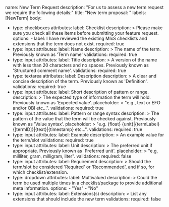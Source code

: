 name: New Term Request
description: "For us to assess a new term request we require the following details:"
title: "New term proposal: "
labels: [NewTerm]
body:
  - type: checkboxes
    attributes:
      label: Checklist
      description: >
        Please make sure you check all these items before submitting your feature request.
      options:
        - label: I have reviewed the existing MIxS checklists and extensions that the term does not exist.
          required: true
  - type: input
    attributes:
      label: Name
      description: >
        The name of the term. Previously known as 'Term name'
    validations:
      required: true
  - type: input
    attributes:
      label: Title
      description: >
        A version of the name with less than 20 characters and no spaces. Previously known as 'Structured comment name'.
    validations:
      required: true
  - type: textarea
    attributes:
      label: Description
      description: >
        A clear and concise description of the term. Previously known as 'Definition'.
    validations:
      required: true
  - type: input
    attributes:
      label: Short description of pattern or range.
      description: >
        The expected type of information the term will hold. Previously known as 'Expected value'.
      placeholder: >
        "e.g., text or EFO and/or OBI etc...".
    validations:
      required: true
  - type: input
    attributes:
      label: Pattern or range syntax
      description: >
        The pattern of the value that the term will be checked against. Previously known as 'Value syntax'.
      placeholder: >
        "e.g. {float} {unit}|{termLabel} {[termID]}|{text}|{timestamp} etc...".
    validations:
      required: true
  - type: input
    attributes:
      label: Example
      description: >
        An example value for the term/slot
    validations:
      required: true
  - type: input
    attributes:
      label: Unit
      description: >
        The preferred unit if appropriate. Previously known as 'Preferred unit'.
      placeholder: >
        "e.g, millliter, gram, milligram, liter".
    validations:
      required: false
  - type: input
    attributes:
      label: Requirement
      description: >
        Should the term/slot be considered 'Required' or 'Recommended', and if so, for which checklist/extension.
  - type: dropdown
    attributes:
      label: Multivalued
      description: >
        Could the term be used multiple times in a checklist/package to provide additional meta information.
      options:
        - "Yes"
        - "No"
  - type: input
    attributes:
      label: Extensions(s)
      description: >
        List any extensions that should include the new term
    validations:
      required: false
